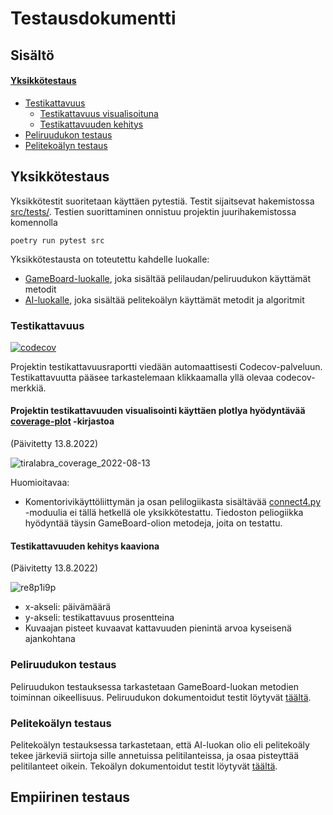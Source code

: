 # Testausdokumentti
## Sisältö
#### [Yksikkötestaus](https://github.com/rheikkinen/tiralabra-connect4/edit/main/dokumentaatio/testausdokumentti.md#yksikk%C3%B6testaus)
- [Testikattavuus](https://github.com/rheikkinen/tiralabra-connect4/edit/main/dokumentaatio/testausdokumentti.md#testikattavuus)
  - [Testikattavuus visualisoituna](https://github.com/rheikkinen/tiralabra-connect4/edit/main/dokumentaatio/testausdokumentti.md#projektin-testikattavuuden-visualisointi-k%C3%A4ytt%C3%A4en-plotlya-hy%C3%B6dynt%C3%A4v%C3%A4%C3%A4-coverage-plot--kirjastoa)
  - [Testikattavuuden kehitys](https://github.com/rheikkinen/tiralabra-connect4/edit/main/dokumentaatio/testausdokumentti.md#testikattavuuden-kehitys-kaaviona)
- [Peliruudukon testaus](https://github.com/rheikkinen/tiralabra-connect4/edit/main/dokumentaatio/testausdokumentti.md#peliruudukon-testaus)
- [Pelitekoälyn testaus](https://github.com/rheikkinen/tiralabra-connect4/edit/main/dokumentaatio/testausdokumentti.md#peliteko%C3%A4lyn-testaus)

## Yksikkötestaus
Yksikkötestit suoritetaan käyttäen pytestiä. Testit sijaitsevat hakemistossa [src/tests/](https://github.com/rheikkinen/tiralabra-connect4/tree/main/src/tests). Testien suorittaminen onnistuu projektin juurihakemistossa komennolla
```
poetry run pytest src
```

Yksikkötestausta on toteutettu kahdelle luokalle:
- [GameBoard-luokalle](https://github.com/rheikkinen/tiralabra-connect4/blob/85a3ee4cff2e01c8c30b5b4d10c7df38432e1cd5/src/gameboard.py#L6), joka sisältää pelilaudan/peliruudukon käyttämät metodit
- [AI-luokalle](https://github.com/rheikkinen/tiralabra-connect4/blob/85a3ee4cff2e01c8c30b5b4d10c7df38432e1cd5/src/ai.py#L7), joka sisältää pelitekoälyn käyttämät metodit ja algoritmit

### Testikattavuus 
[![codecov](https://codecov.io/gh/rheikkinen/tiralabra-connect4/branch/main/graph/badge.svg?token=HXE9OXQ3R4)](https://codecov.io/gh/rheikkinen/tiralabra-connect4)

Projektin testikattavuusraportti viedään automaattisesti Codecov-palveluun. Testikattavuutta pääsee tarkastelemaan klikkaamalla yllä olevaa codecov-merkkiä.

#### Projektin testikattavuuden visualisointi käyttäen plotlya hyödyntävää [coverage-plot](https://pypi.org/project/coverage-plot/) -kirjastoa
(Päivitetty 13.8.2022)

![tiralabra_coverage_2022-08-13](https://user-images.githubusercontent.com/32366546/184479447-7ed3f91b-f0fd-4613-8178-4269afacbc3d.png)

Huomioitavaa: 
- Komentorivikäyttöliittymän ja osan pelilogiikasta sisältävää [connect4.py](https://github.com/rheikkinen/tiralabra-connect4/blob/85a3ee4cff2e01c8c30b5b4d10c7df38432e1cd5/src/connect4.py) -moduulia ei tällä hetkellä ole yksikkötestattu. Tiedoston peliogiikka hyödyntää täysin GameBoard-olion metodeja, joita on testattu.


#### Testikattavuuden kehitys kaaviona
(Päivitetty 13.8.2022)

![re8p1i9p](https://user-images.githubusercontent.com/32366546/184478343-4d9f3835-97d5-4625-865f-b9b046a940f4.png)

- x-akseli: päivämäärä
- y-akseli: testikattavuus prosentteina
- Kuvaajan pisteet kuvaavat kattavuuden pienintä arvoa kyseisenä ajankohtana

### Peliruudukon testaus
Peliruudukon testauksessa tarkastetaan GameBoard-luokan metodien toiminnan oikeellisuus. Peliruudukon dokumentoidut testit löytyvät [täältä](https://github.com/rheikkinen/tiralabra-connect4/blob/main/src/tests/gameboard_test.py).

### Pelitekoälyn testaus
Pelitekoälyn testauksessa tarkastetaan, että AI-luokan olio eli pelitekoäly tekee järkeviä siirtoja sille annetuissa pelitilanteissa, ja osaa pisteyttää pelitilanteet oikein. Tekoälyn dokumentoidut testit löytyvät [täältä](https://github.com/rheikkinen/tiralabra-connect4/blob/main/src/tests/ai_test.py).

## Empiirinen testaus
